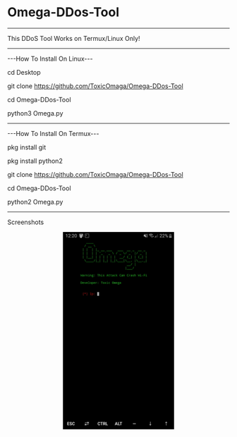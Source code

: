 # Omega-DDos-Tool
____________________________________________________
This DDoS Tool Works on Termux/Linux Only!
____________________________________________________

---How To Install On Linux---

cd Desktop

git clone https://github.com/ToxicOmaga/Omega-DDos-Tool

cd Omega-DDos-Tool

python3 Omega.py

____________________________________________________

---How To Install On Termux---

pkg install git

pkg install python2

git clone https://github.com/ToxicOmaga/Omega-DDos-Tool

cd Omega-DDos-Tool

python2 Omega.py

____________________________________________________
Screenshots
<br>
<p align="center">
<img width="50%" src="https://github.com/Toxic-Omega/Omega-DDos-Tool/blob/master/Screenshot/Screenshot_20200119-122016_Termux.jpg"/>
</p>
<br>



